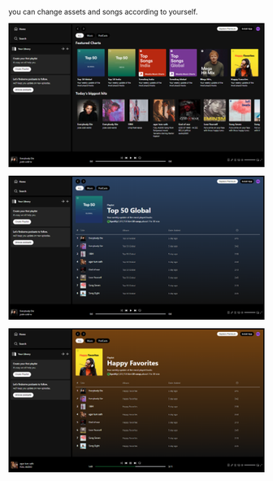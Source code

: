 you can change assets and songs according to yourself.


![Spotify Clone Screenshot](https://github.com/Pratik58D/Sportify--clone/blob/12a5f883b2b020465903d420c0e1e5ee6e19feb1/Screenshot%202024-08-14%20222204.png)


![Spotify Clone Screenshot](https://github.com/Pratik58D/Sportify--clone/blob/5af6ffaa195c4c66adfff59dbbfb80b744284214/Screenshot%202024-08-14%20222212.png)




![Spotify Clone Screenshot](https://github.com/Pratik58D/Sportify--clone/blob/d1cfa74816e8ba641d2608f5ebf8c69975a0a8a4/Screenshot%202024-08-14%20222237.png)
